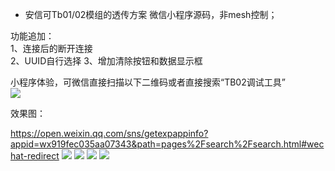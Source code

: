 - 安信可Tb01/02模组的透传方案 微信小程序源码，非mesh控制；

功能追加：  
1、连接后的断开连接  
2、UUID自行选择
3、增加清除按钮和数据显示框  

小程序体验，可微信直接扫描以下二维码或者直接搜索“TB02调试工具”  
<img src="https://images.cnblogs.com/cnblogs_com/ikaros-521/1552489/o_220118013757_TB02%E8%B0%83%E8%AF%95%E5%B7%A5%E5%85%B7.jpg" />

效果图：  
<p align="center">
  
  <a href="https://open.weixin.qq.com/sns/getexpappinfo?appid=wx919fec035aa07343&path=pages%2Fsearch%2Fsearch.html#wechat-redirect">https://open.weixin.qq.com/sns/getexpappinfo?appid=wx919fec035aa07343&path=pages%2Fsearch%2Fsearch.html#wechat-redirect</a>
  <img src="https://img-blog.csdnimg.cn/c72515a8eab64c51afe8ec72f4e93b95.png?x-oss-process=image/watermark,type_d3F5LXplbmhlaQ,shadow_50,text_Q1NETiBATG92ZeS4tuS8iuWNoea0m-aWrw==,size_20,color_FFFFFF,t_70,g_se,x_16" />
  <img src="https://img-blog.csdnimg.cn/07e913a9180b4423b36a6ecc5bafb77d.png?x-oss-process=image/watermark,type_d3F5LXplbmhlaQ,shadow_50,text_Q1NETiBATG92ZeS4tuS8iuWNoea0m-aWrw==,size_9,color_FFFFFF,t_70,g_se,x_16" />
  <img src="https://img-blog.csdnimg.cn/a5e5acfabfed4ae19d8b092f2d8c47b4.png?x-oss-process=image/watermark,type_d3F5LXplbmhlaQ,shadow_50,text_Q1NETiBATG92ZeS4tuS8iuWNoea0m-aWrw==,size_10,color_FFFFFF,t_70,g_se,x_16" />
  <img src="https://img-blog.csdnimg.cn/84349c46404642feabb21dbd9b688371.png?x-oss-process=image/watermark,type_d3F5LXplbmhlaQ,shadow_50,text_Q1NETiBATG92ZeS4tuS8iuWNoea0m-aWrw==,size_10,color_FFFFFF,t_70,g_se,x_16" />
</p>